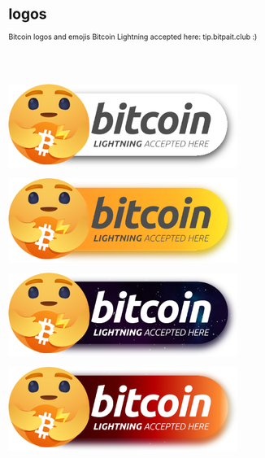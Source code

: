 # logos
 Bitcoin logos and emojis 
Bitcoin Lightning accepted here: tip.bitpait.club :) <br><br><br><br><br><br>
<img src="https://raw.githubusercontent.com/bitpaint/logos/master/img/lightning.png" width="450" height="auto"> <br>  
<img src="https://raw.githubusercontent.com/bitpaint/logos/master/img/var1.png" width="450" height="auto"> <br>  
<img src="https://raw.githubusercontent.com/bitpaint/logos/master/img/var2.png" width="450" height="auto"> <br>  
<img src="https://raw.githubusercontent.com/bitpaint/logos/master/img/var3.png" width="450" height="auto"> <br>  
